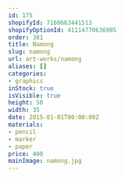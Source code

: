 ```yaml
---
id: 175
shopifyId: 7160663441513
shopifyOptionId: 41114770636905
order: 381
title: Namong
slug: namong
url: art-works/namong
aliases: []
categories:
- graphics
inStock: true
isVisible: true
height: 50
width: 35
date: 2015-01-01T00:00:00Z
materials:
- pencil
- marker
- paper
price: 400
mainImage: namong.jpg
---
```

